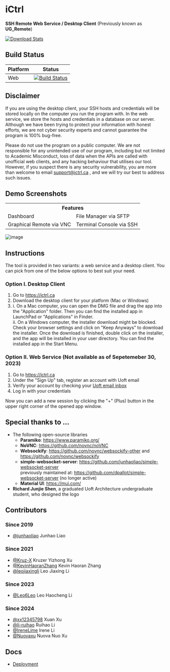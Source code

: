 # iCtrl

**SSH Remote Web Service / Desktop Client** (Previously known as **UG_Remote**)


[![Download Stats](https://img.shields.io/github/downloads/junhaoliao/iCtrl/total)]()

## Build Status
| Platform | Status |
| --- | --- |
| Web | [![Build Status](https://jenkins.junhao.ca/buildStatus/icon?job=iCtrl)](https://jenkins.junhao.ca/job/iCtrl/) |

## Disclaimer
If you are using the desktop client, your SSH hosts and credentials will be stored locally on the computer you run the program with. 
In the web service, we store the hosts and credentials in a database on our server. 
Although we have been trying to protect your information with honest efforts, we are not cyber security experts and cannot guarantee the program is 100% bug-free. 

Please do not use the program on a public computer. 
We are not responsible for any unintended use of our program, including but not limited to Academic Misconduct, loss of data when the APIs are called with unofficial web clients, and any hacking behaviour that utilises our tool. However, if you suspect there is any security vulnerability, you are more than welcome to email support@ictrl.ca , and we will try our best to address such issues. 

## Demo Screenshots
<table>
  <tr>
    <th colspan="2">Features</th>
  </tr>
  <tr>
    <td>Dashboard</td>
    <td>File Manager via SFTP</td>
  </tr>
  <tr>
    <td>Graphical Remote via VNC</td>
    <td>Terminal Console via SSH</td>
  </tr>
</table>

![image](https://user-images.githubusercontent.com/43196707/201545822-0782c64d-fbac-4286-9af8-1cd5af3c30a5.png)

## Instructions
The tool is provided in two variants: a web service and a desktop client. You can pick from one of the below options to best suit your need.

### Option I. Desktop Client
1. Go to https://ictrl.ca
2. Download the desktop client for your platform (Mac or Windows)
3. i. On a Mac computer, you can open the DMG file and drag the app into the "Application" folder. Then you can find the installed app in LaunchPad or "Applications" in Finder. \
   ii. On a Windows computer, the installer download might be blocked. Check your browser settings and click on "Keep Anyways" to download the installer. Once the download is finished, double click on the installer, and the app will be installed in your user directory. You can find the installed app in the Start Menu. 

### Option II. Web Service (Not available as of Sepetemeber 30, 2023)
1. Go to https://ictrl.ca
2. Under the "Sign Up" tab, register an account with Uoft email
3. Verify your account by checking your [Uoft email inbox](https://mail.utoronto.ca)
4. Log in with your credentials

Now you can add a new session by clicking the "+" (Plus) button in the upper right corner of the opened app window. 

## Special thanks to ...
- The following open-source libraries
   - **Paramiko**: https://www.paramiko.org/
   - **NoVNC**: https://github.com/novnc/noVNC
   - **Websockify**: https://github.com/novnc/websockify-other and https://github.com/novnc/websockify
   - **simple-websocket-server**: https://github.com/junhaoliao/simple-websocket-server \
     previously maintained at: https://github.com/dpallot/simple-websocket-server (no longer active)
   - **Material UI**: https://mui.com/
- **Richard Junjie Shen**, a graduated Uoft Architecture undergraduate student, who designed the logo

## Contributors
### Since 2019
- [@junhaoliao](https://www.github.com/junhaoliao) Junhao Liao
### Since 2021
- [@Kruz-X](https://www.github.com/Kruz-X) Kruzer Yizhong Xu
- [@KevinHaoranZhang](https://www.github.com/KevinHaoranZhang) Kevin Haoran Zhang
- [@leojiaxingli](https://www.github.com/leojiaxingli) Leo Jiaxing Li
### Since 2023
- [@Leo6Leo](https://www.github.com/Leo6Leo) Leo Haocheng Li
### Since 2024
- [@xx12345798](https://www.github.com/xx12345798) Xuan Xu
- [@li-ruihao](https://www.github.com/li-ruihao) Ruihao Li
- [@IreneLime](https://www.github.com/IreneLime) Irene Li
- [@Nuovaxu](https://www.github.com/Nuovaxu) Nuova Nuo Xu

## Docs
 - [Deployment](https://github.com/junhaoliao/iCtrl/blob/main/docs/deployment.md)
